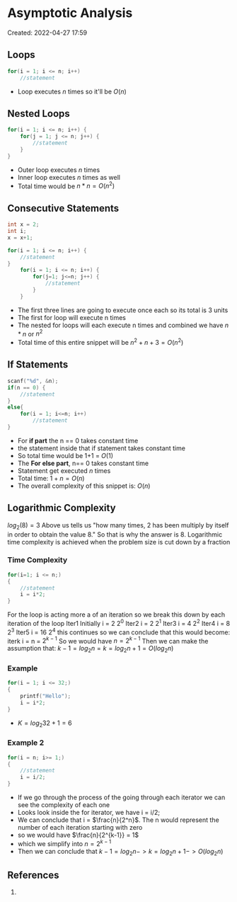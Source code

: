 # Asymptotic Analysis
Created: 2022-04-27 17:59

## Loops
```cpp
for(i = 1; i <= n; i++)
	//statement
```
- Loop executes $n$ times so it'll be $O(n)$

## Nested Loops
```cpp
for(i = 1; i <= n; i++) {
	for(j = 1; j <= n; j++) {
		//statement 
	}
}
```
- Outer loop executes $n$ times
- Inner loop executes $n$ times as well
- Total time would be $n * n = O(n^2)$

## Consecutive Statements
```cpp
int x = 2;
int i;
x = x+1;

for(i = 1; i <= n; i++) {
	//statement
}
	for(i = 1; i <= n; i++) {
		for(j=1; j<=n; j++) {
			//statement
		}
	}

```
- The first three lines are going to execute once each so its total is 3 units
- The first for loop will execute n times
- The nested for loops will each execute n times and combined we have $n*n$ or $n^2$
- Total time of this entire snippet will be $n^2+n+3 = O(n^2)$

## If Statements
```cpp
scanf("%d", &n);
if(n == 0) {
	//statement
}
else{
	for(i = 1; i<=n; i++)
		//statement
}
```
- For **if part** the n == 0 takes constant time
- the statement inside that if statement takes constant time
- So total time would be 1+1 = $O(1)$
- The **For else part**, n== 0 takes constant time
- Statement get executed $n$ times
- Total time: $1+n=O(n)$
- The overall complexity of this snippet is: $O(n)$

## Logarithmic Complexity
$log_2(8) = 3$
Above us tells us "how many times, 2 has been multiply by itself in order to obtain the value 8."
So that is why the answer is 8.
Logarithmic time complexity is achieved when the problem size is cut down by a fraction 
### Time Complexity
```cpp
for(i=1; i <= n;)
{
	//statement
	i = i*2;
}
```
For the loop is acting more a of an iteration so we break this down by each iteration of the loop
Iter1	 Initially i = 2 	$2^0$
Iter2				i = 2	$2^1$
Iter3 i = 4 $2^2$
Iter4 i = 8 $2^3$
Iter5 i = 16 $2^4$
this continues so we can conclude that this would become:
iterk i = n = $2^{k-1}$
So we would have $n = 2^{k-1}$
Then we can make the assumption that:
$k-1=log_2n = k = log_2n+1 = O(log_2n)$

### Example
```cpp
for(i = 1; i <= 32;)
{
	printf("Hello");
	i = i*2;
}
```
- $K = log_{2} 32 + 1= 6$

### Example 2
```cpp
for(i = n; i>= 1;)
{
	//statement
	i = i/2;
}
```
- If we go through the process of the going through each iterator we can see the complexity of each one
- Looks look inside the for iterator, we have i = i/2;
- We can conclude that i = $\frac{n}{2^n}$. The n would represent the number of each iteration starting with zero
- so we would have $\frac{n}{2^{k-1}} = 1$
- which we simplify into $n = 2^{k-1}$
- Then we can conclude that $k-1=log_2n -> k = log_2n+1 -> O(log_2n)$

## References
1.
